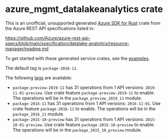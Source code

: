 # azure_mgmt_datalakeanalytics crate

This is an unofficial, unsupported generated [Azure SDK for Rust](https://github.com/Azure/azure-sdk-for-rust/tree/legacy) crate from the Azure REST API specifications listed in:

https://github.com/Azure/azure-rest-api-specs/blob/main/specification/datalake-analytics/resource-manager/readme.md

To get started with these generated service crates, see the [examples](https://github.com/Azure/azure-sdk-for-rust/blob/legacy/services/README.md#examples).

The default tag is `package-2016-11`.

The following [tags](https://github.com/Azure/azure-sdk-for-rust/blob/legacy/services/tags.md) are available:

- `package-preview-2019-11` has 31 operations from 1 API versions: `2019-11-01-preview`. Use crate feature `package-preview-2019-11` to enable. The operations will be in the `package_preview_2019_11` module.
- `package-2016-11` has 31 operations from 1 API versions: `2016-11-01`. Use crate feature `package-2016-11` to enable. The operations will be in the `package_2016_11` module.
- `package-2015-10-preview` has 31 operations from 1 API versions: `2015-10-01-preview`. Use crate feature `package-2015-10-preview` to enable. The operations will be in the `package_2015_10_preview` module.